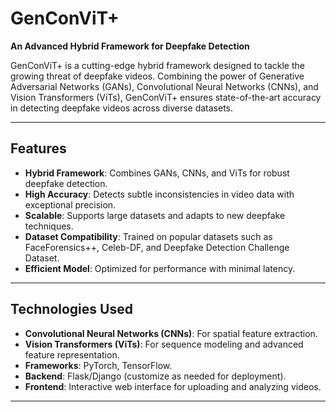 # GenConViT+  
**An Advanced Hybrid Framework for Deepfake Detection**  

GenConViT+ is a cutting-edge hybrid framework designed to tackle the growing threat of deepfake videos. Combining the power of Generative Adversarial Networks (GANs), Convolutional Neural Networks (CNNs), and Vision Transformers (ViTs), GenConViT+ ensures state-of-the-art accuracy in detecting deepfake videos across diverse datasets.

---

## **Features**
- **Hybrid Framework**: Combines GANs, CNNs, and ViTs for robust deepfake detection.
- **High Accuracy**: Detects subtle inconsistencies in video data with exceptional precision.
- **Scalable**: Supports large datasets and adapts to new deepfake techniques.
- **Dataset Compatibility**: Trained on popular datasets such as FaceForensics++, Celeb-DF, and Deepfake Detection Challenge Dataset.
- **Efficient Model**: Optimized for performance with minimal latency.

---

## **Technologies Used**
- **Convolutional Neural Networks (CNNs)**: For spatial feature extraction.
- **Vision Transformers (ViTs)**: For sequence modeling and advanced feature representation.
- **Frameworks**: PyTorch, TensorFlow.
- **Backend**: Flask/Django (customize as needed for deployment).
- **Frontend**: Interactive web interface for uploading and analyzing videos.


---
